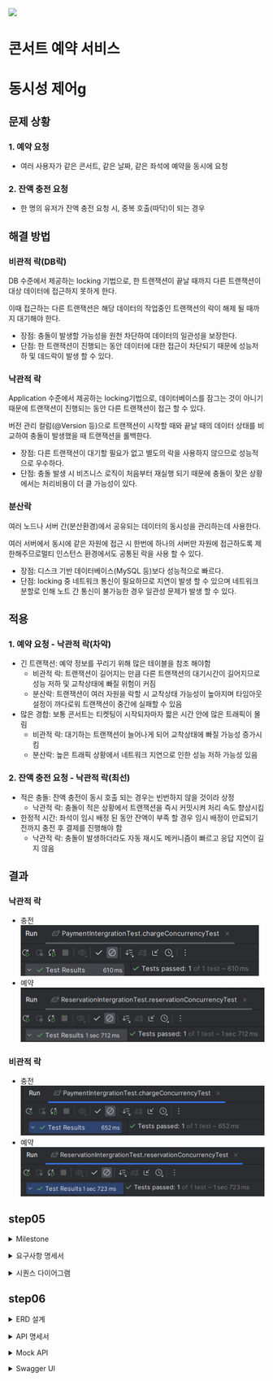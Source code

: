 [![](https://static.spartacodingclub.kr/hanghae99/plus/completion/badge_black.svg)](https://hhpluscertificateofcompletion.oopy.io/)
# 콘서트 예약 서비스

# 동시성 제어g

## 문제 상황

### 1. 예약 요청

- 여러 사용자가 같은 콘서트, 같은 날짜, 같은 좌석에 예약을 동시에 요청

### 2. 잔액 충전 요청

- 한 명의 유저가 잔액 충전 요청 시, 중복 호출(따닥)이 되는 경우

## 해결 방법

### 비관적 락(DB락)

DB 수준에서 제공하는 locking 기법으로, 한 트랜잭션이 끝날 때까지 다른 트랜잭션이 대상 데이터에 접근하지 못하게 한다.

이때 접근하는 다른 트랜잭션은 해당 데이터의 작업중인 트랜잭션의 락이 해제 될 때까지 대기해야 한다.

- 장점: 충돌이 발생할 가능성을 원천 차단하여 데이터의 일관성을 보장한다.
- 단점: 한 트랜잭션이 진행되는 동안 데이터에 대한 접근이 차단되기 때문에 성능저하 및 데드락이 발생 할 수 있다.

### 낙관적 락

Application 수준에서 제공하는 locking기법으로, 데이터베이스를 잠그는 것이 아니기 때문에 트랜잭션이 진행되는 동안 다른 트랜잭션이 접근 할 수 있다.

버전 관리 컬럼(@Version 등)으로 트랜잭션이 시작할 때와 끝날 때의 데이터 상태를 비교하여 충돌이 발생했을 때 트랜잭션을 롤백한다.

- 장점: 다른 트랜잭션이 대기할 필요가 없고 별도의 락을 사용하지 않으므로 성능적으로 우수하다.
- 단점: 충돌 발생 시 비즈니스 로직이 처음부터 재실행 되기 때문에 충돌이 잦은 상황에서는 처리비용이 더 클 가능성이 있다.

### 분산락

여러 노드나 서버 간(분산환경)에서 공유되는 데이터의 동시성을 관리하는데 사용한다.

여러 서버에서 동시에 같은 자원에 접근 시 한번에 하나의 서버만 자원에 접근하도록 제한해주므로멀티 인스턴스 환경에서도 공통된 락을 사용 할 수 있다.

- 장점: 디스크 기반 데이터베이스(MySQL 등)보다 성능적으로 빠르다.
- 단점: locking 중 네트워크 통신이 필요하므로 지연이 발생 할 수 있으며 네트워크 분할로 인해 노트 간 통신이 불가능한 경우 일관성 문제가 발생 할 수 있다.

## 적용

### 1. 예약 요청 - 낙관적 락(차악)

- 긴 트랜잭션: 예약 정보를 꾸리기 위해 많은 테이블을 참조 해야함
    - 비관적 락: 트랜잭션이 길어지는 만큼 다른 트랜잭션의 대기시간이 길어지므로 성능 저하 및 교착상태에 빠질 위험이 커짐
    - 분산락: 트랜잭션이 여러 자원을 락할 시 교착상태 가능성이 높아지며 타임아웃 설정이 까다로워 트랜잭션이 중간에 실패할 수 있음
- 많은 경합: 보통 콘서트는 티켓팅이 시작되자마자 짧은 시간 안에 많은 트래픽이 몰림
    - 비관적 락: 대기하는 트랜잭션이 늘어나게 되어 교착상태에 빠질 가능성 증가시킴
    - 분산락: 높은 트래픽 상황에서 네트워크 지연으로 인한 성능 저하 가능성 있음

### 2. 잔액 충전 요청 - 낙관적 락(최선)

- 적은 충돌:  잔액 충전이 동시 호출 되는 경우는 빈번하지 않을 것이라 상정
    - 낙관적 락: 충돌이 적은 상황에서 트랜잭션을 즉시 커밋시켜 처리 속도 향상시킴
- 한정적 시간: 좌석이 임시 배정 된 동안 잔액이 부족 할 경우 임시 배정이 만료되기 전까지 충전 후 결제를 진행해야 함
    - 낙관적 락: 충돌이 발생하더라도 자동 재시도 메커니즘이 빠르고 응답 지연이 길지 않음

## 결과

### 낙관적 락

- 충전
![op-payment.PNG](assets%2Ftest%2Fop-payment.PNG)
- 예약
![op-reservation.PNG](assets%2Ftest%2Fop-reservation.PNG)

### 비관적 락

- 충전
![pessi-payment.PNG](assets%2Ftest%2Fpessi-payment.PNG)
- 예약
![pessi-reservation.PNG](assets%2Ftest%2Fpessi-reservation.PNG)

## step05
<details>
<summary>Milestone</summary>

## [바로가기](https://github.com/users/xxyoonxx/projects/2)

</details>
<p>
<details>
<summary>요구사항 명세서</summary>

[대기열 API]
- 토큰 발급: 유저의 UUID, 대기순서, 잔여시간을 포함한 토큰 발급
- 대기열 검증: 유효한 대기열인지 검증
- 대기번호 조회: 현재 대기순서를 조회
- 대기열 만료: 좌석 배정 완료, 전 좌석 매진, 임시 배정 시간 초과 시 토큰을 만료시킴

[콘서트 좌석 조회 API]
- 콘서트 조회: 진행되는 콘서트 조회
- 날짜 조회: 특정 콘서트의 예약 가능 날짜 조회
- 좌석 조회: 특정 콘서트, 특정 날짜의 좌석 정보 조회

[좌석 예약 API]
- 예약 요청: 콘서트, 좌석번호, 날짜 정보로 예약 요청
- 좌석 임시 배정: 예약 요청 성공시 최종 배정 전까지 5분간 좌석 임시 배정
- 좌석 최종 배정: 임시 배정 시간 내 결제 완료시 좌석 최종 배정

[잔액 충전/조회 API]
- 잔액 충전: 유저 정보와 충전금액을 받아 잔액 충전
- 잔액 조회: 유저 정보로 잔액 조회

[결제 API]
- 결제 생성: 좌석 임시 배정 시 결제 정보 생성하여 반환
- 결제 처리: 사용자의 잔액으로 결제를 요청하고 처리
- 결제 내역 조회: 결제 완료 된 내역 조회
</details>
<p>
<details>
<summary>시퀀스 다이어그램</summary>

![queueApi.png](assets%2Fsequence%2FqueueApi.png)

![seatApi.png](assets%2Fsequence%2FseatApi.png)

![reservationApi.png](assets%2Fsequence%2FreservationApi.png)

![balance.png](assets%2Fsequence%2Fbalance.png)

![chargeApi.png](assets%2Fsequence%2FchargeApi.png)

![paymentApi.png](assets%2Fsequence%2FpaymentApi.png)

</details>

## step06

<details>
<summary>ERD 설계</summary>

![](assets/erd/erd.png)

</details>
<p>
<details>
<summary>API 명세서</summary>

## [원본 링크](https://fancy-act-7c0.notion.site/ef679d726eb54065a7fac47add8d0b30?v=c041866b5a224b788f056cdd8caf4ceb&pvs=4)

![apispec.png](assets%2Fapispec.png)

</details>
<p>
<details>
<summary>Mock API</summary>

- /queue POST 대기열 요청

![queue.png](assets%2Fmockapi%2Fqueue.png)

- /queue/status GET 대기열 확인

![queueStatus.PNG](assets%2Fmockapi%2FqueueStatus.PNG)

- /concerts [GET 콘서트 목록 조회](https://4d27ed9a-e6d8-40be-beb9-c3124be0a8ff.mock.pstmn.io/concerts)

- /concerts/{concertId}/dates [GET 예약 가능 날짜 조회](https://4d27ed9a-e6d8-40be-beb9-c3124be0a8ff.mock.pstmn.io/concerts/1/dates)

- /concerts/{concertId}/dates/{detailId}/seats [GET 예약 가능 좌석 조회](https://4d27ed9a-e6d8-40be-beb9-c3124be0a8ff.mock.pstmn.io/concerts/1/dates/2/seats)

- /reservation POST 좌석 예약 요청

![reservation.png](assets%2Fmockapi%2Freservation.png)

- /payment/{userId}/balance [GET 잔액 조회](https://4d27ed9a-e6d8-40be-beb9-c3124be0a8ff.mock.pstmn.io/user/1/balance)

- /payment/{userId}/charge PATCH 잔액 충전

![charge.PNG](assets%2Fmockapi%2Fcharge.PNG)

- /payment POST 결제

![payment.png](assets%2Fmockapi%2Fpayment.png)

</details>
<p>
<details>
<summary>Swagger UI</summary>

![swagger.PNG](assets%2Fswagger.PNG)

</details>